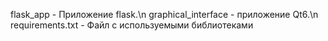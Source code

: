 flask_app - Приложение flask.\n
graphical_interface - приложение Qt6.\n
requirements.txt - Файл с используемыми библиотеками
